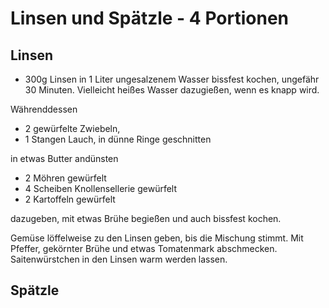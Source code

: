 # Linsen und Spätzle - 4 Portionen

## Linsen
* 300g Linsen in 1 Liter ungesalzenem Wasser bissfest kochen, ungefähr 30 Minuten. Vielleicht heißes Wasser dazugießen, wenn es knapp wird.

Währenddessen
* 2  gewürfelte	Zwiebeln, 
* 1 Stangen	Lauch, in dünne Ringe geschnitten

in etwas Butter andünsten
* 2  Möhren gewürfelt
* 4 Scheiben Knollensellerie gewürfelt 
* 2 Kartoffeln gewürfelt

dazugeben, mit etwas Brühe begießen und auch bissfest kochen.

Gemüse löffelweise zu den Linsen geben, bis die Mischung stimmt. Mit Pfeffer, gekörnter Brühe und etwas Tomatenmark abschmecken. 
Saitenwürstchen in den Linsen warm werden lassen.

## Spätzle
